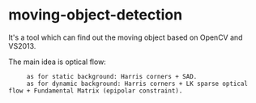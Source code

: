 # moving-object-detection
It's a tool which can find out the moving object based on OpenCV and VS2013.

The  main idea is optical flow:

         as for static background: Harris corners + SAD.
         as for dynamic background: Harris corners + LK sparse optical flow + Fundamental Matrix (epipolar constraint).
